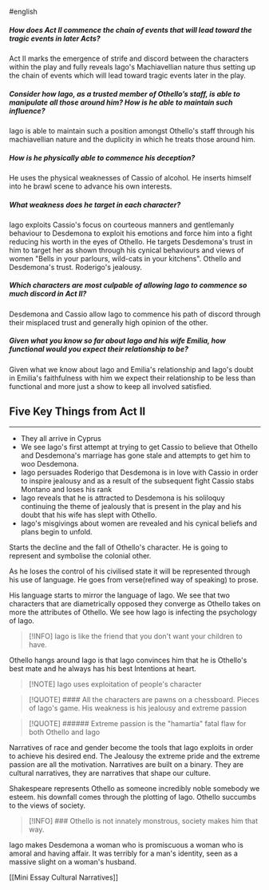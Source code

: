 #english 
##### How does Act II commence the chain of events that will lead toward the tragic events in later Acts?
Act II marks the emergence of strife and discord between the characters within the play and fully reveals Iago's Machiavellian nature thus setting up the chain of events which will lead toward tragic events later in the play. 

##### Consider how Iago, as a trusted member of Othello’s staff, is able to manipulate all those around him? How is he able to maintain such influence?
Iago is able to maintain such a position amongst Othello's staff through his machiavellian nature and the duplicity in which he treats those around him. 

##### How is he physically able to commence his deception?
He uses the physical weaknesses of Cassio of alcohol. He inserts himself into he brawl scene to advance his own interests. 

##### What weakness does he target in each character?
Iago exploits Cassio's focus on courteous manners and gentlemanly behaviour to Desdemona to exploit his emotions and force him into a fight reducing his worth in the eyes of Othello. He targets Desdemona's trust in him to target her as shown through his cynical behaviours and views of women "Bells in your parlours, wild-cats in your kitchens". Othello and Desdemona's trust. Roderigo's jealousy. 

##### Which characters are most culpable of allowing Iago to commence so much discord in Act II?
Desdemona and Cassio allow Iago to commence his path of discord through their misplaced trust and generally high opinion of the other. 

##### Given what you know so far about Iago and his wife Emilia, how functional would you expect their relationship to be?
Given what we know about Iago and Emilia's relationship and Iago's doubt in Emilia's faithfulness with him we expect their relationship to be less than functional and more just a show to keep all involved satisfied. 

## Five Key Things from Act II
---
- They all arrive in Cyprus 
- We see Iago's first attempt at trying to get Cassio to believe that Othello and Desdemona's marriage has gone stale and attempts to get him to woo Desdemona. 
- Iago persuades Roderigo that Desdemona is in love with Cassio in order to inspire jealousy and as a result of the subsequent fight Cassio stabs Montano and loses his rank
- Iago reveals that he is attracted to Desdemona is his soliloquy continuing the theme of jealously that is present in the play and his doubt that his wife has slept with Othello. 
- Iago's misgivings about women are revealed and his cynical beliefs and plans begin to unfold.

Starts the decline and the fall of Othello's character. He is going to represent and symbolise the colonial other. 

As he loses the control of his civilised state it will be represented through his use of language. He goes from verse(refined way of speaking) to prose.

His language starts to mirror the language of Iago. We see that two characters that are diametrically opposed they converge as Othello takes on more the attributes of Othello. We see how Iago is infecting the psychology of Iago. 

> [!INFO] Iago is like the friend that you don't want your children to have. 

Othello hangs around Iago is that Iago convinces him that he is Othello's best mate and he always has his best Intentions at heart. 

> [!NOTE] Iago uses exploitation of people's character 

> [!QUOTE] #### All the characters are pawns on a chessboard. Pieces of Iago's game. His weakness is his jealousy and extreme passion

> [!QUOTE] ###### Extreme passion is the "hamartia" fatal flaw for both Othello and Iago

Narratives of race and gender become the tools that Iago exploits in order to achieve his desired end. The Jealousy the extreme pride and the extreme passion are all the motivation. Narratives are built on a binary. They are cultural narratives, they are narratives that shape our culture. 

Shakespeare represents Othello as someone incredibly noble somebody we esteem. his downfall comes through the plotting of Iago. Othello succumbs to the views of society. 

> [!INFO] ### Othello is not innately monstrous, society makes him that way. 

Iago makes Desdemona a woman who is promiscuous a woman who is amoral and having affair. It was terribly for a man's identity, seen as a massive slight on a woman's husband. 



[[Mini Essay Cultural Narratives]]
